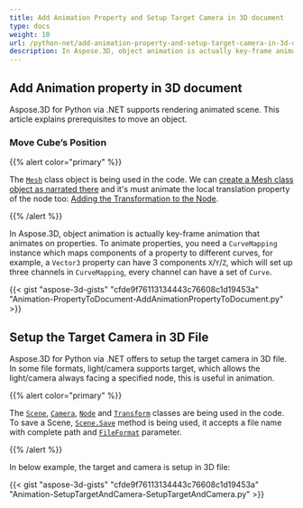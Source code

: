 ```yaml
---
title: Add Animation Property and Setup Target Camera in 3D document
type: docs
weight: 10
url: /python-net/add-animation-property-and-setup-target-camera-in-3d-document/
description: In Aspose.3D, object animation is actually key-frame animation that animates on properties. To animate properties, you need a CurveMapping instance which maps components of a property to different curves, for example, a Vector3 property can have 3 components X/Y/Z, which will set up three channels in CurveMapping, every channel can have a set of Curves.
---
```


## **Add Animation property in 3D document**
Aspose.3D for Python via .NET supports rendering animated scene. This article explains prerequisites to move an object.
### **Move Cube’s Position**
{{% alert color="primary" %}}

The [`Mesh`](https://reference.aspose.com/3d/net/aspose.threed.entities/mesh) class object is being used in the code. We can [create a Mesh class object as narrated there](/3d/net/create-and-read-an-existing-3d-scene/) and it's must animate the local translation property of the node too: [Adding the Transformation to the Node](/3d/net/adding-transformation-to-the-node/).

{{% /alert %}}

In Aspose.3D, object animation is actually key-frame animation that animates on properties. To animate properties, you need a `CurveMapping` instance which maps components of a property to different curves, for example, a `Vector3` property can have 3 components `X`/`Y`/`Z`, which will set up three channels in `CurveMapping`, every channel can have a set of `Curve`.

{{< gist "aspose-3d-gists" "cfde9f76113134443c76608c1d19453a" "Animation-PropertyToDocument-AddAnimationPropertyToDocument.py" >}}
## **Setup the Target Camera in 3D File**
Aspose.3D for Python via .NET offers to setup the target camera in 3D file. In some file formats, light/camera supports target, which allows the light/camera always facing a specified node, this is useful in animation.

{{% alert color="primary" %}}

The [`Scene`](https://reference.aspose.com/3d/net/aspose.threed/scene), [`Camera`](https://reference.aspose.com/3d/net/aspose.threed.entities/camera), [`Node`](https://reference.aspose.com/3d/net/aspose.threed/node) and [`Transform`](https://reference.aspose.com/3d/net/aspose.threed/transform) classes are being used in the code. To save a Scene, [`Scene.Save`](https://reference.aspose.com/3d/net/aspose.threed/scene/methods/save) method is being used, it accepts a file name with complete path and [`FileFormat`](https://reference.aspose.com/3d/net/aspose.threed/fileformat) parameter.

{{% /alert %}}

In below example, the target and camera is setup in 3D file:

{{< gist "aspose-3d-gists" "cfde9f76113134443c76608c1d19453a" "Animation-SetupTargetAndCamera-SetupTargetAndCamera.py" >}}
